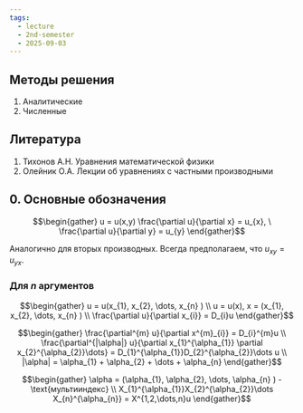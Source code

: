 ```yaml
---
tags:
  - lecture
  - 2nd-semester
  - 2025-09-03
---
```


## Методы решения

1. Аналитические
2. Численные

## Литература

1. Тихонов А.Н. Уравнения математической физики
2. Олейник О.А. Лекции об уравнениях с частными производными

## 0. Основные обозначения

$$\begin{gather}
u = u(x,y)
 \frac{\partial u}{\partial x} = u_{x}, \ \frac{\partial u}{\partial y} = u_{y}
\end{gather}$$

Аналогично для вторых производных.
Всегда предполагаем, что $u_{xy} = u_{yx}$.

### Для $n$ аргументов

$$\begin{gather}
u = u(x_{1}, x_{2}, \dots, x_{n} ) \\
u = u(x), x = (x_{1}, x_{2}, \dots, x_{n} ) \\
\frac{\partial u}{\partial x_{i}} = D_{i}u
\end{gather}$$

$$\begin{gather}
\frac{\partial^{m} u}{\partial x^{m}_{i}} = D_{i}^{m}u \\
\frac{\partial^{|\alpha|} u}{\partial x_{1}^{\alpha_{1}} \partial x_{2}^{\alpha_{2}}\dots} = D_{1}^{\alpha_{1}}D_{2}^{\alpha_{2}}\dots u \\
|\alpha| = \alpha_{1} + \alpha_{2} + \dots + \alpha_{n}
\end{gather}$$

$$\begin{gather}
\alpha = (\alpha_{1}, \alpha_{2}, \dots, \alpha_{n} ) - \text{мультииндекс} \\
X_{1}^{\alpha_{1}}X_{2}^{\alpha_{2}}\dots X_{n}^{\alpha_{n}} = X^{1,2,\dots,n}u
\end{gather}$$
